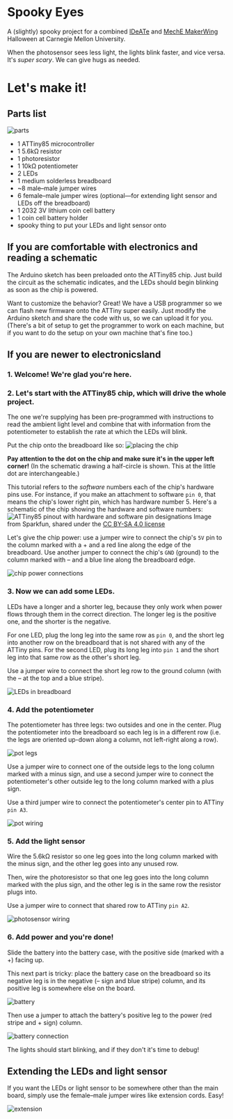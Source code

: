 # Spooky Eyes

A (slightly) spooky project for a combined [IDeATe](http://ideate.andrew.cmu.edu) and 
[MechE MakerWing](https://www.cmu.edu/me/news/archive/2015/hamerschlag-makerwing.html)  Halloween 
at Carnegie Mellon University.

When the photosensor sees less light, the lights blink faster, and vice versa. It's *super scary*. We can give hugs as needed.

# Let's make it!

## Parts list

![parts](images/parts.JPG)

* 1 ATTiny85 microcontroller
* 1 5.6kΩ resistor
* 1 photoresistor
* 1 10kΩ potentiometer
* 2 LEDs
* 1 medium solderless breadboard
* ~8 male–male jumper wires
* 6 female–male jumper wires (optional—for extending light sensor and LEDs off the breadboard)
* 1 2032 3V lithium coin cell battery
* 1 coin cell battery holder
* spooky thing to put your LEDs and light sensor onto

## If you are comfortable with electronics and reading a schematic

The Arduino sketch has been preloaded onto the ATTiny85 chip. Just build the circuit as the 
schematic indicates, and the LEDs should begin blinking as soon as the chip is powered.

Want to customize the behavior? Great! We have a USB programmer so we can flash new firmware onto 
the ATTiny super easily. Just modify the Arduino sketch and share the code with us, so we can 
upload it for you. (There's a bit of setup to get the programmer to work on each machine, but if 
you want to do the setup on your own machine that's fine too.)

## If you are newer to electronicsland

### 1. Welcome! We're glad you're here.

### 2. Let's start with the ATTiny85 chip, which will drive the whole project. 

The one we're 
supplying has been pre-programmed with instructions to read the ambient light level and combine 
that with information from the potentiometer to establish the rate at which the LEDs will blink.

Put the chip onto the breadboard like so:
![placing the chip](images/placingTheChip.JPG)

**Pay attention to the dot on the chip and make sure it's in the upper left corner!** (In the 
schematic
drawing a half-circle is shown. This at the little dot are interchangeable.)

This tutorial refers to the *software* numbers each of the chip's 
hardware pins use. For instance, if you make an attachment to software `pin 0`, that means the 
chip's lower right pin, which has hardware number 5. Here's a schematic of the chip showing the 
hardware and software numbers:
![ATTiny85 pinout with hardware and software pin designations](images/attiny85pinout.png)
Image from Sparkfun, shared under the [CC BY-SA 4.0 
license](https://creativecommons.org/licenses/by-sa/4.0/)

Let's give the chip power: use a jumper wire to connect the chip's `5V` pin to the column marked 
with a + and a red line along the edge of the breadboard. Use another jumper to connect the 
chip's `GND` (ground) to the column marked with – and a blue line along the breadboard edge.

![chip power connections](images/chipPowerConnections.JPG)

### 3. Now we can add some LEDs. 

LEDs have a longer and a shorter leg, because they only work 
when power flows through them in the correct direction. The longer leg is the positive one, and 
the shorter is the negative.

For one LED, plug the long leg into the same row as `pin 0`, and the short leg into another row 
on the breadboard that is not shared with any of the ATTiny pins. For the second LED, plug its 
long leg into `pin 1` and the short leg into that same row as the other's short leg.

Use a jumper wire to connect the short leg row to the ground column (with the – at the top and a 
blue stripe).

![LEDs in breadboard](images/LEDsinbreadboard.JPG)

### 4. Add the potentiometer

The potentiometer has three legs: two outsides and one in the center. Plug the potentiometer into 
the breadboard so each leg is in a different row (i.e. the legs are oriented up-down along a 
column, not left-right along a row).

![pot legs](images/potLegs.JPG)

Use a jumper wire to connect one of the outside legs to the long column marked with a minus sign, 
and use a second jumper wire to connect the potentiometer's other outside leg to the long column 
marked with a plus sign.

Use a third jumper wire to connect the potentiometer's center pin to ATTiny `pin A3`.

![pot wiring](images/potWiring.JPG)

### 5. Add the light sensor

Wire the 5.6kΩ resistor so one leg goes into the long column marked with the minus sign, and the 
other leg goes into any unused row.

Then, wire the photoresistor so that one leg goes into the long column marked with the plus sign, 
and 
the other leg is in the same row the resistor plugs into.

Use a jumper wire to connect that shared row to ATTiny `pin A2`.

![photosensor wiring](images/photosensorWiring.JPG)

### 6. Add power and you're done!

Slide the battery into the battery case, with the positive side (marked with a +) facing up.

This next part is tricky: place the battery case on the breadboard so its negative leg is in the 
negative (– sign and blue stripe) column, and its positive leg is somewhere else on the board.

![battery](images/batteryLegs.JPG)

Then use a jumper to attach the battery's positive leg to the power (red stripe and + sign) 
column.

![battery connection](images/batteryConnection.JPG)

The lights should start blinking, and if they don't it's time to debug!

## Extending the LEDs and light sensor

If you want the LEDs or light sensor to be somewhere other than the main board, simply use the 
female–male jumper wires like extension cords. Easy!

![extension](images/extension.JPG)
